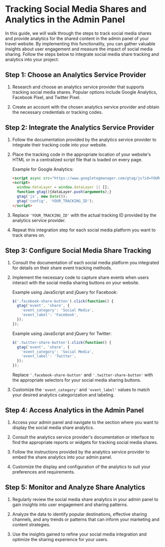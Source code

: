 # Tracking Social Media Shares and Analytics in the Admin Panel

In this guide, we will walk through the steps to track social media shares and provide analytics for the shared content in the admin panel of your travel website. By implementing this functionality, you can gather valuable insights about user engagement and measure the impact of social media sharing. Follow the steps below to integrate social media share tracking and analytics into your project:

## Step 1: Choose an Analytics Service Provider

1. Research and choose an analytics service provider that supports tracking social media shares. Popular options include Google Analytics, Facebook Pixel, and Twitter Pixel.

2. Create an account with the chosen analytics service provider and obtain the necessary credentials or tracking codes.

## Step 2: Integrate the Analytics Service Provider

1. Follow the documentation provided by the analytics service provider to integrate their tracking code into your website.

2. Place the tracking code in the appropriate location of your website's HTML or in a centralized script file that is loaded on every page.

   Example for Google Analytics:

   ```html
   <script async src="https://www.googletagmanager.com/gtag/js?id=YOUR_TRACKING_ID"></script>
   <script>
     window.dataLayer = window.dataLayer || [];
     function gtag(){dataLayer.push(arguments);}
     gtag('js', new Date());
     gtag('config', 'YOUR_TRACKING_ID');
   </script>
   ```

3. Replace `'YOUR_TRACKING_ID'` with the actual tracking ID provided by the analytics service provider.

4. Repeat this integration step for each social media platform you want to track shares on.

## Step 3: Configure Social Media Share Tracking

1. Consult the documentation of each social media platform you integrated for details on their share event tracking methods.

2. Implement the necessary code to capture share events when users interact with the social media sharing buttons on your website.

   Example using JavaScript and jQuery for Facebook:

   ```javascript
   $('.facebook-share-button').click(function() {
     gtag('event', 'share', {
       'event_category': 'Social Media',
       'event_label': 'Facebook',
     });
   });
   ```

   Example using JavaScript and jQuery for Twitter:

   ```javascript
   $('.twitter-share-button').click(function() {
     gtag('event', 'share', {
       'event_category': 'Social Media',
       'event_label': 'Twitter',
     });
   });
   ```

   Replace `'.facebook-share-button'` and `'.twitter-share-button'` with the appropriate selectors for your social media sharing buttons.

3. Customize the `'event_category'` and `'event_label'` values to match your desired analytics categorization and labeling.

## Step 4: Access Analytics in the Admin Panel

1. Access your admin panel and navigate to the section where you want to display the social media share analytics.

2. Consult the analytics service provider's documentation or interface to find the appropriate reports or widgets for tracking social media shares.

3. Follow the instructions provided by the analytics service provider to embed the share analytics into your admin panel.

4. Customize the display and configuration of the analytics to suit your preferences and requirements.

## Step 5: Monitor and Analyze Share Analytics

1. Regularly review the social media share analytics in your admin panel to gain insights into user engagement and sharing patterns.

2. Analyze the data to identify popular destinations, effective sharing channels, and any trends or patterns that can inform your marketing and content strategies.

3. Use the insights gained to refine your social media integration and optimize the sharing experience for your users.
